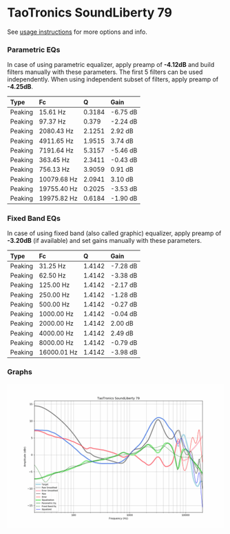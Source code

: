 # TaoTronics SoundLiberty 79
See [usage instructions](https://github.com/jaakkopasanen/AutoEq#usage) for more options and info.

### Parametric EQs
In case of using parametric equalizer, apply preamp of **-4.12dB** and build filters manually
with these parameters. The first 5 filters can be used independently.
When using independent subset of filters, apply preamp of **-4.25dB**.

| Type    | Fc          |      Q | Gain     |
|:--------|:------------|:-------|:---------|
| Peaking | 15.61 Hz    | 0.3184 | -6.75 dB |
| Peaking | 97.37 Hz    | 0.379  | -2.24 dB |
| Peaking | 2080.43 Hz  | 2.1251 | 2.92 dB  |
| Peaking | 4911.65 Hz  | 1.9515 | 3.74 dB  |
| Peaking | 7191.64 Hz  | 5.3157 | -5.46 dB |
| Peaking | 363.45 Hz   | 2.3411 | -0.43 dB |
| Peaking | 756.13 Hz   | 3.9059 | 0.91 dB  |
| Peaking | 10079.68 Hz | 2.0941 | 3.10 dB  |
| Peaking | 19755.40 Hz | 0.2025 | -3.53 dB |
| Peaking | 19975.82 Hz | 0.6184 | -1.90 dB |

### Fixed Band EQs
In case of using fixed band (also called graphic) equalizer, apply preamp of **-3.20dB**
(if available) and set gains manually with these parameters.

| Type    | Fc          |      Q | Gain     |
|:--------|:------------|:-------|:---------|
| Peaking | 31.25 Hz    | 1.4142 | -7.28 dB |
| Peaking | 62.50 Hz    | 1.4142 | -3.38 dB |
| Peaking | 125.00 Hz   | 1.4142 | -2.17 dB |
| Peaking | 250.00 Hz   | 1.4142 | -1.28 dB |
| Peaking | 500.00 Hz   | 1.4142 | -0.27 dB |
| Peaking | 1000.00 Hz  | 1.4142 | -0.04 dB |
| Peaking | 2000.00 Hz  | 1.4142 | 2.00 dB  |
| Peaking | 4000.00 Hz  | 1.4142 | 2.49 dB  |
| Peaking | 8000.00 Hz  | 1.4142 | -0.79 dB |
| Peaking | 16000.01 Hz | 1.4142 | -3.98 dB |

### Graphs
![](./TaoTronics%20SoundLiberty%2079.png)